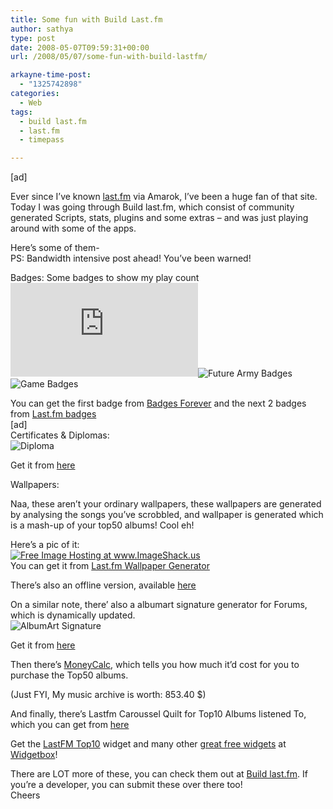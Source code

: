 ```yaml
---
title: Some fun with Build Last.fm
author: sathya
type: post
date: 2008-05-07T09:59:31+00:00
url: /2008/05/07/some-fun-with-build-lastfm/

arkayne-time-post:
  - "1325742898"
categories:
  - Web
tags:
  - build last.fm
  - last.fm
  - timepass

---
```

[ad]

Ever since I&#8217;ve known [last.fm][1] via Amarok, I&#8217;ve been a huge fan of that site. Today I was going through Build last.fm, which consist of community generated Scripts, stats, plugins and some extras &#8211; and was just playing around with some of the apps.

Here&#8217;s some of them-  
PS: Bandwidth intensive post ahead! You&#8217;ve been warned!  
<!--more-->

Badges: Some badges to show my play count  
![badge][2]![Future Army Badges][3]![Game Badges][4] 

You can get the first badge from [Badges Forever][5] and the next 2 badges from [Last.fm badges][6]  
[ad]  
Certificates & Diplomas:  
![Diploma][7] 

Get it from [here][8]

Wallpapers:

Naa, these aren&#8217;t your ordinary wallpapers, these wallpapers are generated by analysing the songs you&#8217;ve scrobbled, and wallpaper is generated which is a mash-up of your top50 albums! Cool eh!

Here&#8217;s a pic of it:  
<a href="https://img362.imageshack.us/my.php?image=sathyabhatco7.jpg" target="_blank"><img src="https://img362.imageshack.us/img362/3913/sathyabhatco7.th.jpg" border="0" alt="Free Image Hosting at www.ImageShack.us" /></a>  
You can get it from [Last.fm Wallpaper Generator][9]

There&#8217;s also an offline version, available [here][10]

On a similar note, there&#8217; also a albumart signature generator for Forums, which is dynamically updated.  
![AlbumArt Signature][11] 

Get it from [here][12]

Then there&#8217;s [MoneyCalc][13], which tells you how much it&#8217;d cost for you to purchase the Top50 albums.

(Just FYI, My music archive is worth: 853.40 $)

And finally, there&#8217;s Lastfm Caroussel Quilt for Top10 Albums listened To, which you can get from [here][14]

<noscript>
  Get the <a href="https://www.widgetbox.com/widget/lastfmtop10">LastFM Top10</a> widget and many other <a href="https://www.widgetbox.com/galleryhome/">great free widgets</a> at <a href="https://www.widgetbox.com">Widgetbox</a>!
</noscript>

There are LOT more of these, you can check them out at [Build last.fm][15]. If you&#8217;re a developer, you can submit these over there too!  
Cheers

 [1]: https://www.last.fm/
 [2]: https://badges.512kbps.com/badge.php?u=sathyabhat&st=3&c0=808080&c1=c0c0c0&c2=404040&c3=000000&c4=000080&c=000080cc&s=20&f=Book%20Antiqua&l=English
 [3]: https://users.telenet.be/McKillaboy/badges/futuristic/red/6000.jpg
 [4]: https://users.telenet.be/McKillaboy/badges/games/5000.jpg
 [5]: https://badges.512kbps.com/
 [6]: https://www.mckillaboy.be/badges/index.php
 [7]: https://last-fm.wz.cz/diploms/?id=4&nick=sathyabhat
 [8]: https://last-fm.wz.cz/
 [9]: https://lastfm.alekc.org/index.php
 [10]: https://woohoo.student.utwente.nl/projects/last.fm/download.php
 [11]: https://lastfm.obsessive-media.de/3month/sathyabhat.jpeg
 [12]: https://lastfm.obsessive-media.de/
 [13]: https://lastfm.emoportal.de/moneycalc
 [14]: https://www.widgetbox.com/widget/lastfmtop10
 [15]: https://build.last.fm/

